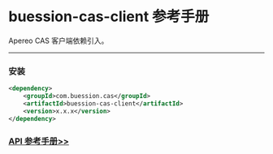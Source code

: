 # buession-cas-client 参考手册


Apereo CAS 客户端依赖引入。


---


### 安装

```xml
<dependency>
    <groupId>com.buession.cas</groupId>
    <artifactId>buession-cas-client</artifactId>
    <version>x.x.x</version>
</dependency>
```


### [API 参考手册>>](https://javadoc.io/doc/com.buession.cas/buession-cas-client/2.1.0/index.html)